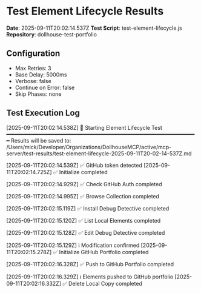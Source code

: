 # Test Element Lifecycle Results

**Date**: 2025-09-11T20:02:14.537Z
**Test Script**: test-element-lifecycle.js
**Repository**: dollhouse-test-portfolio

## Configuration
- Max Retries: 3
- Base Delay: 5000ms
- Verbose: false
- Continue on Error: false
- Skip Phases: none

## Test Execution Log

[2025-09-11T20:02:14.538Z] 🧪 Starting Element Lifecycle Test
━━━━━━━━━━━━━━━━━━━━━━━━━━━━━━━━━━━━━━━━━━━━━━━━━━━━━━━━━━━━
Results will be saved to: /Users/mick/Developer/Organizations/DollhouseMCP/active/mcp-server/test-results/test-element-lifecycle-2025-09-11T20-02-14-537Z.md

[2025-09-11T20:02:14.539Z] ✅ GitHub token detected
[2025-09-11T20:02:14.725Z] ✅ Initialize completed

[2025-09-11T20:02:14.929Z] ✅ Check GitHub Auth completed

[2025-09-11T20:02:14.995Z] ✅ Browse Collection completed

[2025-09-11T20:02:15.119Z] ✅ Install Debug Detective completed

[2025-09-11T20:02:15.120Z] ✅ List Local Elements completed

[2025-09-11T20:02:15.128Z] ✅ Edit Debug Detective completed

[2025-09-11T20:02:15.129Z] ℹ️  Modification confirmed
[2025-09-11T20:02:15.278Z] ✅ Initialize GitHub Portfolio completed

[2025-09-11T20:02:16.328Z] ✅ Push to GitHub Portfolio completed

[2025-09-11T20:02:16.329Z] ℹ️  Elements pushed to GitHub portfolio
[2025-09-11T20:02:16.332Z] ✅ Delete Local Copy completed

